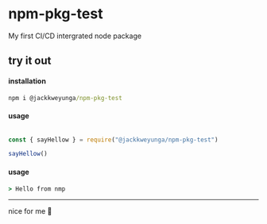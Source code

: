 # npm-pkg-test

My first CI/CD intergrated node package

## try it out

#### installation
```cmd
npm i @jackkweyunga/npm-pkg-test
```

#### usage 
```javascript

const { sayHellow } = require("@jackkweyunga/npm-pkg-test")

sayHellow()

```

#### usage 
```cmd
> Hello from nmp
```
<hr>
nice for me 🦖



